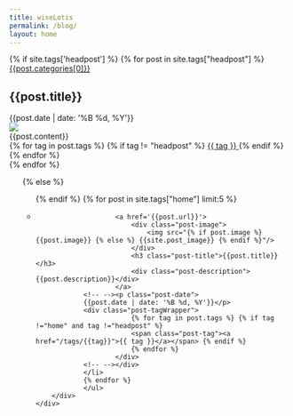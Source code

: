 ```yaml
---
title: wiseLotis
permalink: /blog/
layout: home
---
```


<link rel="stylesheet" href="/css/home.css"/>
<div class="">
	<div class="row">
		{% if site.tags['headpost'] %}
		{% for post in site.tags["headpost"] %}
		<div class='col-sm-8 home-headwrapper'>
			<div class="container">
				<div class="head-title">
					<div class="category">
					<a href="/posts/{{post.categories[0]}}" data-toggle="tooltip" data-placement='top' title='{{post.categories[0]}}로 이동합니다.' ><span>{{post.categories[0]}}</span></a>
				</div>					<div class=''>
<!-- -->
						<h2>{{post.title}}</h2>
					</div>
<!-- --> 
					<span class="date">{{post.date | date: '%B %d, %Y'}}</span>
<!-- -->
				</div>
				<div class="inner-wrapper">
					<div class="head-image">
						<img src="{% if post.image %} {{post.image}} {% else %} {{site.post_image}} {% endif %}"/>
					</div>
					<div class="head-body">{{post.content}}</div>
					<div class="tagWrapper">
						{% for tag in post.tags %} {% if tag != "headpost" %}
						<a href='/tags/{{ tag }}' class="post-tag"> {{ tag }} </a>
						{% endif %} {% endfor %}
					</div>
				</div>
			</div>
		</div>
{% endfor %}
		<div class="col-sm-4">
			<ul class="home-postlist">
				 
{% else %}
	<div class='col-sm-12'>	
		<ul class="home-postlist full_area">
				
{% endif %}
			{% for post in site.tags["home"] limit:5 %}
	<li>
<!-- --> <div class="post-wrapper basic">
						<a href='{{post.url}}'>
							<div class="post-image">
								<img src="{% if post.image %} {{post.image}} {% else %} {{site.post_image}} {% endif %}"/>
							</div>
							<h3 class="post-title">{{post.title}}</h3>
							<div class="post-description">{{post.description}}</div> 
						</a>
				<!-- --><p class="post-date">
				{{post.date | date: '%B %d, %Y'}}</p>
				<div class="post-tagWrapper">
							{% for tag in post.tags %} {% if tag !="home" and tag !="headpost" %}
							<span class="post-tag"><a href="/tags/{{tag}}">{{ tag }}</a></span> {% endif %}
							{% endfor %}
						</div>
				<!-- --></div>
				</li>
				{% endfor %}
				</ul> 
		</div>
	</div>
</div>



<!-- <div class="col-sm-4 homelist-wrapper">
{% for post in site.tags["home"] %}
<div class="post-wrapper inverse">
<div class="post-category">
<a href="/posts/{{post.categories[0]}}"><span>{{post.categories[0]}}</span></a>
</div>
<a href="{{post.url}}">
<div class="post-inner">
<div class="post-image">
<img src="{% if post.image %} {{post.image}} {% else %} {{site.post_image}} {% endif %}"/>
</div>
<h3 class="post-title">{{post.title}}</h3>
<div class="post-description">{{post.description}}</div>
<span class="post-date">{{post.date | date: '%B %d, %Y'}}</span>
</div>
</a>
<div class="post-tagWrapper">
{% for tag in post.tags %}
<span class="post-tag"> {{ tag }} </span>
{% endfor %}
</div>
</div>
{% endfor %}
</div> -->

